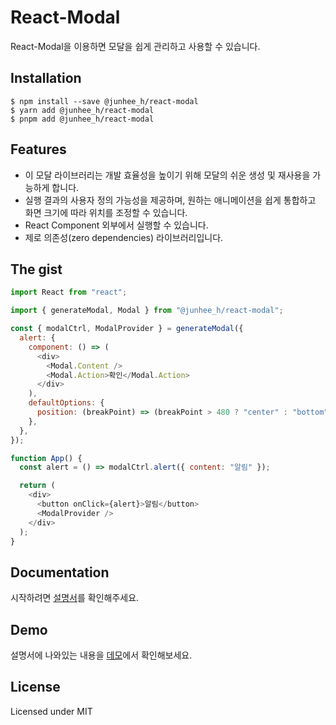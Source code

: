# React-Modal

React-Modal을 이용하면 모달을 쉽게 관리하고 사용할 수 있습니다.

## Installation

```
$ npm install --save @junhee_h/react-modal
$ yarn add @junhee_h/react-modal
$ pnpm add @junhee_h/react-modal
```

## Features

- 이 모달 라이브러리는 개발 효율성을 높이기 위해 모달의 쉬운 생성 및 재사용을 가능하게 합니다.
- 실행 결과의 사용자 정의 가능성을 제공하며, 원하는 애니메이션을 쉽게 통합하고 화면 크기에 따라 위치를 조정할 수 있습니다.
- React Component 외부에서 실행할 수 있습니다.
- 제로 의존성(zero dependencies) 라이브러리입니다.

## The gist

```javascript
import React from "react";

import { generateModal, Modal } from "@junhee_h/react-modal";

const { modalCtrl, ModalProvider } = generateModal({
  alert: {
    component: () => (
      <div>
        <Modal.Content />
        <Modal.Action>확인</Modal.Action>
      </div>
    ),
    defaultOptions: {
      position: (breakPoint) => (breakPoint > 480 ? "center" : "bottom"),
    },
  },
});

function App() {
  const alert = () => modalCtrl.alert({ content: "알림" });

  return (
    <div>
      <button onClick={alert}>알림</button>
      <ModalProvider />
    </div>
  );
}
```

## Documentation

시작하려면 [설명서](https://wood-prince-6dc.notion.site/React-Modal-Documentation-c8a27e83a5aa4be9bc50e3adf4289ebd?pvs=4)를 확인해주세요.

## Demo

설명서에 나와있는 내용을 [데모](https://codesandbox.io/p/sandbox/junhee-h-react-modal-cd4j7m?file=%2Fsrc%2FApp.tsx)에서 확인해보세요.

## License

Licensed under MIT
